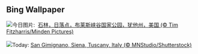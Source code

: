 ## Bing Wallpaper
![](https://www.bing.com/th?id=OHR.HoodoosBryce_ZH-CN8398575172_UHD.jpg&w=1000)今日图片: &nbsp;[石林，日落点，布莱斯峡谷国家公园，犹他州，美国 (© Tim Fitzharris/Minden Pictures)](https://www.bing.com/th?id=OHR.HoodoosBryce_ZH-CN8398575172_UHD.jpg)
<br><br/>
![](https://www.bing.com/th?id=OHR.GimignanoTuscany_EN-US6339668180_UHD.jpg&w=1000)Today: [San Gimignano, Siena, Tuscany, Italy (© MNStudio/Shutterstock)](https://www.bing.com/th?id=OHR.GimignanoTuscany_EN-US6339668180_UHD.jpg)
<br><br/>
